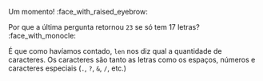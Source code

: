 Um momento! :face_with_raised_eyebrow:

Por que a última pergunta retornou `23` se só tem 17 letras? :face_with_monocle:

É que como havíamos contado, `len` nos diz qual a quantidade de caracteres. Os caracteres são tanto as letras como os espaços, números e caracteres especiais (`.`, `?`, `&`, `/`, etc.)
